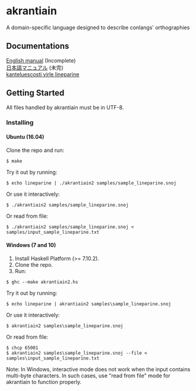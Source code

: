 # akrantiain
A domain-specific language designed to describe conlangs' orthographies

## Documentations
[English manual](https://sozysozbot.github.io/akrantiain2/manuals/manuals_en.htm) (Incomplete)  
[日本語マニュアル](https://sozysozbot.github.io/akrantiain2/manuals/manuals_ja.htm) (未完)  
[kanteluescosti virle lineparine](https://sozysozbot.github.io/akrantiain2/manuals/manuals_conlang_lpa.htm)
## Getting Started

All files handled by akrantiain must be in UTF-8.

### Installing
#### Ubuntu (16.04)
Clone the repo and run:
```
$ make
```

Try it out by running:
```
$ echo lineparine | ./akrantiain2 samples/sample_lineparine.snoj
```

Or use it interactively:
```
$ ./akrantiain2 samples/sample_lineparine.snoj
```

Or read from file:
```
$ ./akrantiain2 samples/sample_lineparine.snoj < samples/input_sample_lineparine.txt
```

#### Windows (7 and 10)
1. Install Haskell Platform (>= 7.10.2).
2. Clone the repo.
3. Run:
```
$ ghc --make akrantiain2.hs
```

Try it out by running:
```
$ echo lineparine | akrantiain2 samples\sample_lineparine.snoj
```

Or use it interactively:
```
$ akrantiain2 samples\sample_lineparine.snoj
```

Or read from file:
```
$ chcp 65001
$ akrantiain2 samples\sample_lineparine.snoj --file < samples\input_sample_lineparine.txt
```

Note: In Windows, interactive mode does not work when the input contains multi-byte characters.
In such cases, use "read from file" mode for akrantiain to function properly.
